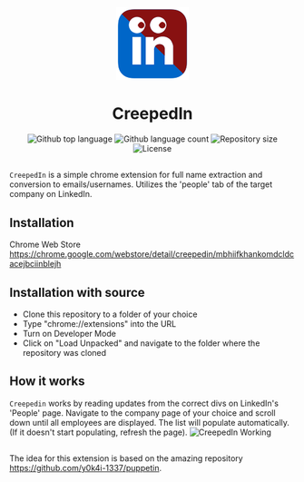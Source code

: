 <div align="center" id="top">
  <img src="https://raw.githubusercontent.com/sunw4r/assets/master/creepedin_icon128.png" alt="CreepedIn" />
</div>

<h1 align="center">CreepedIn</h1>

<p align="center">
  <img alt="Github top language" src="https://img.shields.io/github/languages/top/sunw4r/creepedin?color=56BEB8">

  <img alt="Github language count" src="https://img.shields.io/github/languages/count/sunw4r/creepedin?color=56BEB8">

  <img alt="Repository size" src="https://img.shields.io/github/repo-size/sunw4r/creepedin?color=56BEB8">

  <img alt="License" src="https://img.shields.io/github/license/sunw4r/creepedin?color=56BEB8">
</p>

## ##

`CreepedIn` is a simple chrome extension for full name extraction and conversion to emails/usernames. Utilizes the 'people' tab of the target company on LinkedIn.

## Installation ##

Chrome Web Store
https://chrome.google.com/webstore/detail/creepedin/mbhiifkhankomdcldcacejbciinblejh

## Installation with source ##

- Clone this repository to a folder of your choice
- Type "chrome://extensions" into the URL
- Turn on Developer Mode
- Click on "Load Unpacked" and navigate to the folder where the repository was cloned

## How it works ##

`Creepedin` works by reading updates from the correct divs on LinkedIn's 'People' page. Navigate to the company page of your choice and scroll down until all employees are displayed. The list will populate automatically. (If it doesn't start populating, refresh the page).
<img src="https://raw.githubusercontent.com/sunw4r/assets/master/creepedin.gif" alt="CreepedIn Working" />

## ##
The idea for this extension is based on the amazing repository https://github.com/y0k4i-1337/puppetin.
